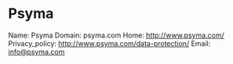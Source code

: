
# Psyma

Name: Psyma
Domain: psyma.com
Home: http://www.psyma.com/
Privacy_policy: http://www.psyma.com/data-protection/
Email: info@psyma.com
